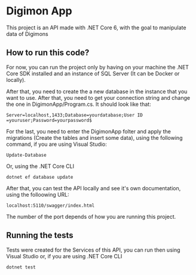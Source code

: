 # Digimon App
This project is an API made with .NET Core 6, with the goal to manipulate data of Digimons

## How to run this code?
For now, you can run the project only by having on your machine the .NET Core SDK installed and an instance of SQL Server (It can be Docker or locally).

After that, you need to create the a new database in the instance that you want to use. After that, you need to get your connection string and change the one in DigimonApp/Program.cs. It should look like that:

```
Server=localhost,1433;Database=yourdatabase;User ID =youruser;Password=yourpassword$
```

For the last, you need to enter the DigimonApp folter and apply the migrations (Create the tables and insert some data), using the following command, if you are using Visual Studio:

```
Update-Database
```

Or, using the .NET Core CLI

```
dotnet ef database update
```

After that, you can test the API locally and see it's own documentation, using the folloowing URL:

```
localhost:5110/swagger/index.html
```

The number of the port depends of how you are running this project.

## Running the tests
Tests were created for the Services of this API, you can run then using Visual Studio or, if you are using .NET Core CLI

```
dotnet test
```
